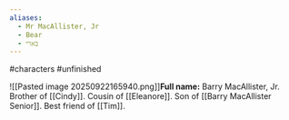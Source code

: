 ```yaml
---
aliases:
  - Mr MacAllister, Jr
  - Bear
  - בארי
---
```

#characters #unfinished 


![[Pasted image 20250922165940.png]]**Full name:** Barry MacAllister, Jr. 
Brother of [[Cindy]]. 
Cousin of [[Eleanore]].
Son of [[Barry MacAllister Senior]].
Best friend of [[Tim]]. 

